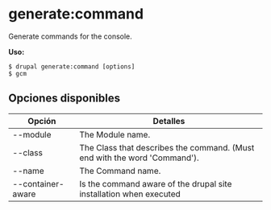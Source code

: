 # generate:command
Generate commands for the console.

**Uso:**
```
$ drupal generate:command [options]
$ gcm  
```

## Opciones disponibles
Opción | Detalles
-------|-------------
--module | The Module name.
--class | The Class that describes the command. (Must end with the word 'Command').
--name | The Command name.
--container-aware | Is the command aware of the drupal site installation when executed
